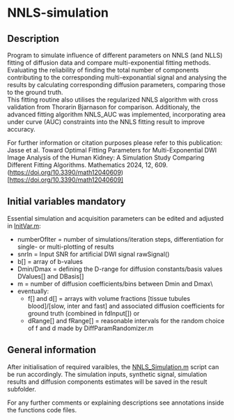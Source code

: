 # NNLS-simulation

## Description

Program to simulate influence of different parameters on NNLS (and NLLS) fitting of diffusion data and compare multi-exponential fitting methods. Evaluating the reliability of finding the total number of components contributing to the corresponding multi-exponantial signal and analysing the results by calculating corresponding diffusion parameters, comparing those to the ground truth.\
This fitting routine also utilises the regularized NNLS algorithm with cross validation from Thorarin Bjarnason for comparison. Additionaly, the advanced fitting algorithm NNLS_AUC was implemented, incorporating area under curve (AUC) constraints into the NNLS fitting result to improve accuracy.

For further information or citation purposes please refer to this publication:
Jasse et al. Toward Optimal Fitting Parameters for Multi-Exponential DWI Image Analysis of the Human Kidney: A Simulation Study Comparing Different Fitting Algorithms. Mathematics 2024, 12, 609. (https://doi.org/10.3390/math12040609)[https://doi.org/10.3390/math12040609]

## Initial variables mandatory
Essential simulation and acquisition parameters can be edited and adjusted in [InitVar.m](InitVar.m):
* numberOfIter = number of simulations/iteration steps, differentiation for single- or multi-plotting of results
* snrIn        = Input SNR for artificial DWI signal rawSignal()
* b[]          = array of b-values
* Dmin/Dmax    = defining the D-range for diffusion constants/basis values DValues[] and DBasis[]
* m            = number of diffusion coefficients/bins between Dmin and Dmax\
* eventually:
  * f[] and d[]  = arrays with volume fractions [tissue tubules blood]/[slow, inter and fast] and associated  diffusion coefficients for ground truth (combined   in fdInput[]) or
  * dRange[] and fRange[] = reasonable intervals for the random choice of f and d made by DiffParamRandomizer.m

## General information
After initialisation of required varaibles, the [NNLS_Simulation.m](NNLS_Simulation.m) script can be run accordingly.
The simulation inputs, synthetic signal, simulation results and diffusion components estimates will be saved in the result subfolder.

For any further comments or explaining descriptions see annotations inside the functions code files.
